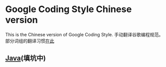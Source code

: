 # Google Coding Style Chinese version
This is the Chinese version of Google Coding Style. 手动翻译谷歌编程规范。
部分词组的翻译习惯[在此](https://github.com/Tony-Hu/Google.Coding.Style-Chinese/blob/master/convention.md)
## [Java](https://github.com/Tony-Hu/Google.Coding.Style-Chinese/blob/master/java.md)(填坑中)
